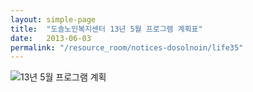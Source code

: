 ```yaml
---
layout: simple-page
title:  "도솔노인복지센터 13년 5월 프로그램 계획표"
date:   2013-06-03
permalink: "/resource_room/notices-dosolnoin/life35"
---
```


![13년 5월 프로그램 계획](/resource_room/notices-dosolnoin/files/13년5월프로그램계획및식단표.png)
